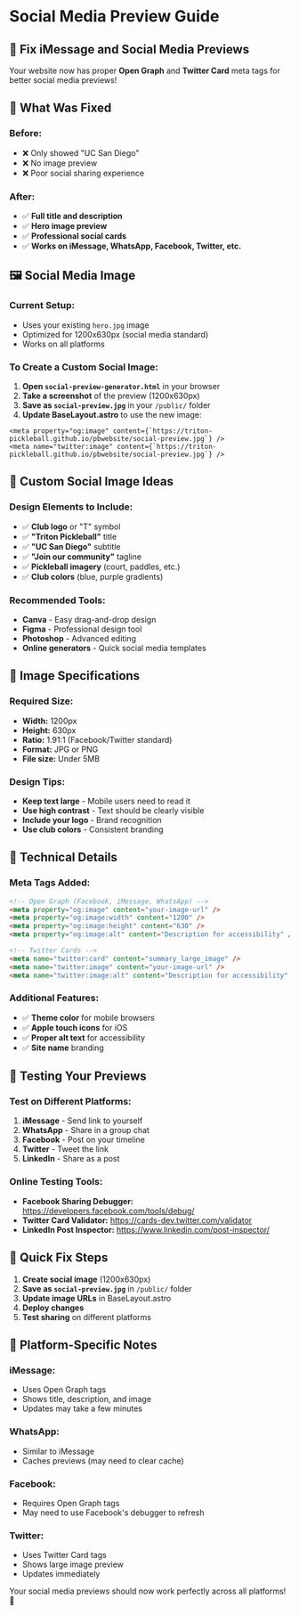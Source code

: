 # Social Media Preview Guide

## 🎯 Fix iMessage and Social Media Previews

Your website now has proper **Open Graph** and **Twitter Card** meta tags for better social media previews!

## 📱 What Was Fixed

### **Before:**
- ❌ Only showed "UC San Diego" 
- ❌ No image preview
- ❌ Poor social sharing experience

### **After:**
- ✅ **Full title and description**
- ✅ **Hero image preview** 
- ✅ **Professional social cards**
- ✅ **Works on iMessage, WhatsApp, Facebook, Twitter, etc.**

## 🖼️ Social Media Image

### **Current Setup:**
- Uses your existing `hero.jpg` image
- Optimized for 1200x630px (social media standard)
- Works on all platforms

### **To Create a Custom Social Image:**

1. **Open `social-preview-generator.html`** in your browser
2. **Take a screenshot** of the preview (1200x630px)
3. **Save as `social-preview.jpg`** in your `/public/` folder
4. **Update BaseLayout.astro** to use the new image:

```astro
<meta property="og:image" content={`https://triton-pickleball.github.io/pbwebsite/social-preview.jpg`} />
<meta name="twitter:image" content={`https://triton-pickleball.github.io/pbwebsite/social-preview.jpg`} />
```

## 🎨 Custom Social Image Ideas

### **Design Elements to Include:**
- ✅ **Club logo** or "T" symbol
- ✅ **"Triton Pickleball"** title
- ✅ **"UC San Diego"** subtitle
- ✅ **"Join our community"** tagline
- ✅ **Pickleball imagery** (court, paddles, etc.)
- ✅ **Club colors** (blue, purple gradients)

### **Recommended Tools:**
- **Canva** - Easy drag-and-drop design
- **Figma** - Professional design tool
- **Photoshop** - Advanced editing
- **Online generators** - Quick social media templates

## 📏 Image Specifications

### **Required Size:**
- **Width:** 1200px
- **Height:** 630px
- **Ratio:** 1.91:1 (Facebook/Twitter standard)
- **Format:** JPG or PNG
- **File size:** Under 5MB

### **Design Tips:**
- **Keep text large** - Mobile users need to read it
- **Use high contrast** - Text should be clearly visible
- **Include your logo** - Brand recognition
- **Use club colors** - Consistent branding

## 🔧 Technical Details

### **Meta Tags Added:**
```html
<!-- Open Graph (Facebook, iMessage, WhatsApp) -->
<meta property="og:image" content="your-image-url" />
<meta property="og:image:width" content="1200" />
<meta property="og:image:height" content="630" />
<meta property="og:image:alt" content="Description for accessibility" />

<!-- Twitter Cards -->
<meta name="twitter:card" content="summary_large_image" />
<meta name="twitter:image" content="your-image-url" />
<meta name="twitter:image:alt" content="Description for accessibility" />
```

### **Additional Features:**
- ✅ **Theme color** for mobile browsers
- ✅ **Apple touch icons** for iOS
- ✅ **Proper alt text** for accessibility
- ✅ **Site name** branding

## 🧪 Testing Your Previews

### **Test on Different Platforms:**
1. **iMessage** - Send link to yourself
2. **WhatsApp** - Share in a group chat
3. **Facebook** - Post on your timeline
4. **Twitter** - Tweet the link
5. **LinkedIn** - Share as a post

### **Online Testing Tools:**
- **Facebook Sharing Debugger:** https://developers.facebook.com/tools/debug/
- **Twitter Card Validator:** https://cards-dev.twitter.com/validator
- **LinkedIn Post Inspector:** https://www.linkedin.com/post-inspector/

## 🚀 Quick Fix Steps

1. **Create social image** (1200x630px)
2. **Save as `social-preview.jpg`** in `/public/` folder
3. **Update image URLs** in BaseLayout.astro
4. **Deploy changes**
5. **Test sharing** on different platforms

## 📱 Platform-Specific Notes

### **iMessage:**
- Uses Open Graph tags
- Shows title, description, and image
- Updates may take a few minutes

### **WhatsApp:**
- Similar to iMessage
- Caches previews (may need to clear cache)

### **Facebook:**
- Requires Open Graph tags
- May need to use Facebook's debugger to refresh

### **Twitter:**
- Uses Twitter Card tags
- Shows large image preview
- Updates immediately

Your social media previews should now work perfectly across all platforms! 🎉
